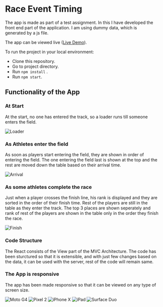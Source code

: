 # Race Event Timing

The app is made as part of a test assignment. In this I have developed the front end part of the application. I am using dummy data, which is generated by a js file.

The app can be viewed live ([Live Demo](https://harshitbhat.github.io/Race-Timing/)).

To run the project in your local environment:

- Clone this repository.
- Go to project directory.
- Run `npm install` .
- Run `npm start`.

## Functionality of the App

### At Start

At the start, no one has entered the track, so a loader runs till someone enters the field.

![Loader](https://github.com/harshitbhat/Small-Projects/blob/master/screenshots/test/loader.gif)

### As Athletes enter the field

As soon as players start entering the field, they are shown in order of entering the field.
The one entering the field last is shown at the top and the rest are moved down the table based on their arrival time.

![Arrival](https://github.com/harshitbhat/Small-Projects/blob/master/screenshots/test/arrival.gif)

### As some athletes complete the race

Just when a player crosses the finish line, his rank is displayed and they are sorted in the order of their finish time. Rest of the players are still in the table as they enter the track.
The top 3 places are shown seperately and rank of rest of the players are shown in the table only in the order they finish the race.

![Finish](https://github.com/harshitbhat/Small-Projects/blob/master/screenshots/test/winner.gif)

### Code Structure

The React consists of the View part of the MVC Architecture.
The code has been sturctured so that it is extensible, and with just few changes based on the data, it can be used with the server, rest of the code will remain same.

### The App is responsive

The app has been made responsive so that it can be viewed on any type of screen size.

![Moto G4](https://github.com/harshitbhat/Small-Projects/blob/master/screenshots/test/images/motoG4.jpeg)
![Pixel 2](https://github.com/harshitbhat/Small-Projects/blob/master/screenshots/test/images/pixel2.jpeg)
![iPhone X](https://github.com/harshitbhat/Small-Projects/blob/master/screenshots/test/images/iPhoneX.jpeg)
![iPad](https://github.com/harshitbhat/Small-Projects/blob/master/screenshots/test/images/iPad.jpeg)
![Surface Duo](https://github.com/harshitbhat/Small-Projects/blob/master/screenshots/test/images/surfaceDuo.jpeg)
